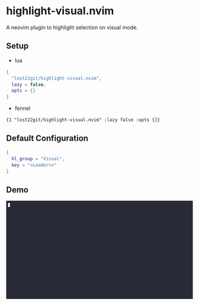 
# highlight-visual.nvim

A neovim plugin to highlight selection on visual mode.

## Setup

- lua
```lua
{
  "lost22git/highlight-visual.nvim",
  lazy = false,
  opts = {}
}
```

- fennel
```fennel
{1 "lost22git/highlight-visual.nvim" :lazy false :opts {}}
```

## Default Configuration

```lua
{
  hl_group = "Visual",
  key = "<Leader>v"
}
```

## Demo

![demo](./demo.gif)
